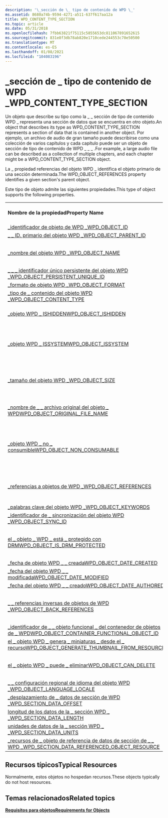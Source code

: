 ```yaml
---
description: '\_sección de \_ tipo de contenido de WPD \_'
ms.assetid: 8680a74b-9594-4271-a511-637f617aa12a
title: WPD_CONTENT_TYPE_SECTION
ms.topic: article
ms.date: 05/31/2018
ms.openlocfilehash: 7fbb63821f75115c5855653dc811067891652615
ms.sourcegitcommit: 831e8f3db78ab820e1710cede244553c70e50500
ms.translationtype: MT
ms.contentlocale: es-ES
ms.lasthandoff: 01/08/2021
ms.locfileid: "104083196"
---
```

# <a name="wpd_content_type_section"></a><span data-ttu-id="afe58-103">\_sección de \_ tipo de contenido de WPD \_</span><span class="sxs-lookup"><span data-stu-id="afe58-103">WPD\_CONTENT\_TYPE\_SECTION</span></span>

<span data-ttu-id="afe58-104">Un objeto que describe su tipo como la \_ \_ sección de tipo de contenido WPD \_ representa una sección de datos que se encuentra en otro objeto.</span><span class="sxs-lookup"><span data-stu-id="afe58-104">An object that describes its type as WPD\_CONTENT\_TYPE\_SECTION represents a section of data that is contained in another object.</span></span> <span data-ttu-id="afe58-105">Por ejemplo, un archivo de audio de gran tamaño puede describirse como una colección de varios capítulos y cada capítulo puede ser un objeto de sección de tipo de contenido de WPD \_ \_ \_ .</span><span class="sxs-lookup"><span data-stu-id="afe58-105">For example, a large audio file can be described as a collection of multiple chapters, and each chapter might be a WPD\_CONTENT\_TYPE\_SECTION object.</span></span>

<span data-ttu-id="afe58-106">La \_ propiedad referencias del objeto WPD \_ identifica el objeto primario de una sección determinada.</span><span class="sxs-lookup"><span data-stu-id="afe58-106">The WPD\_OBJECT\_REFERENCES property identifies a given section's parent object.</span></span>

<span data-ttu-id="afe58-107">Este tipo de objeto admite las siguientes propiedades.</span><span class="sxs-lookup"><span data-stu-id="afe58-107">This type of object supports the following properties.</span></span>



|                                                                                                                                  |                                                                       |
|----------------------------------------------------------------------------------------------------------------------------------|-----------------------------------------------------------------------|
| <span data-ttu-id="afe58-108">**Nombre de la propiedad**</span><span class="sxs-lookup"><span data-stu-id="afe58-108">**Property Name**</span></span>                                                                                                                | <span data-ttu-id="afe58-109">**Obligatorio u opcional**</span><span class="sxs-lookup"><span data-stu-id="afe58-109">**Required or Optional**</span></span>                                              |
| [<span data-ttu-id="afe58-110">\_identificador de objeto de WPD \_</span><span class="sxs-lookup"><span data-stu-id="afe58-110">WPD\_OBJECT\_ID</span></span>](object-properties.md)                                                                           | <span data-ttu-id="afe58-111">Obligatorio.</span><span class="sxs-lookup"><span data-stu-id="afe58-111">Required.</span></span>                                                             |
| [<span data-ttu-id="afe58-112">\_ \_ ID. primario del objeto WPD \_</span><span class="sxs-lookup"><span data-stu-id="afe58-112">WPD\_OBJECT\_PARENT\_ID</span></span>](object-properties.md)                                                            | <span data-ttu-id="afe58-113">Obligatorio.</span><span class="sxs-lookup"><span data-stu-id="afe58-113">Required.</span></span>                                                             |
| [<span data-ttu-id="afe58-114">\_nombre del objeto WPD \_</span><span class="sxs-lookup"><span data-stu-id="afe58-114">WPD\_OBJECT\_NAME</span></span>](object-properties.md)                                                                       | <span data-ttu-id="afe58-115">Es obligatorio si el objeto representa un archivo.</span><span class="sxs-lookup"><span data-stu-id="afe58-115">Required if the object represents a file.</span></span>                             |
| [<span data-ttu-id="afe58-116">\_ \_ \_ identificador único persistente del objeto WPD \_</span><span class="sxs-lookup"><span data-stu-id="afe58-116">WPD\_OBJECT\_PERSISTENT\_UNIQUE\_ID</span></span>](object-properties.md)                                     | <span data-ttu-id="afe58-117">Obligatorio.</span><span class="sxs-lookup"><span data-stu-id="afe58-117">Required.</span></span>                                                             |
| [<span data-ttu-id="afe58-118">\_formato de objeto WPD \_</span><span class="sxs-lookup"><span data-stu-id="afe58-118">WPD\_OBJECT\_FORMAT</span></span>](object-properties.md)                                                                   | <span data-ttu-id="afe58-119">Obligatorio.</span><span class="sxs-lookup"><span data-stu-id="afe58-119">Required.</span></span>                                                             |
| [<span data-ttu-id="afe58-120">\_tipo de \_ contenido del objeto WPD \_</span><span class="sxs-lookup"><span data-stu-id="afe58-120">WPD\_OBJECT\_CONTENT\_TYPE</span></span>](object-properties.md)                                                      | <span data-ttu-id="afe58-121">Obligatorio.</span><span class="sxs-lookup"><span data-stu-id="afe58-121">Required.</span></span>                                                             |
| [<span data-ttu-id="afe58-122">\_objeto WPD \_ ISHIDDEN</span><span class="sxs-lookup"><span data-stu-id="afe58-122">WPD\_OBJECT\_ISHIDDEN</span></span>](object-properties.md)                                                               | <span data-ttu-id="afe58-123">Es obligatorio si el objeto está oculto.</span><span class="sxs-lookup"><span data-stu-id="afe58-123">Required if the object is hidden.</span></span>                                     |
| [<span data-ttu-id="afe58-124">\_objeto WPD \_ ISSYSTEM</span><span class="sxs-lookup"><span data-stu-id="afe58-124">WPD\_OBJECT\_ISSYSTEM</span></span>](object-properties.md)                                                               | <span data-ttu-id="afe58-125">Obligatorio si el objeto es un objeto del sistema (representa un archivo del sistema).</span><span class="sxs-lookup"><span data-stu-id="afe58-125">Required if the object is a system object (represents a system file).</span></span> |
| [<span data-ttu-id="afe58-126">\_tamaño del objeto WPD \_</span><span class="sxs-lookup"><span data-stu-id="afe58-126">WPD\_OBJECT\_SIZE</span></span>](object-properties.md)                                                                       | <span data-ttu-id="afe58-127">Obligatorio si el objeto tiene al menos un recurso.</span><span class="sxs-lookup"><span data-stu-id="afe58-127">Required if the object has at least one resource.</span></span>                     |
| [<span data-ttu-id="afe58-128">\_nombre de \_ \_ archivo original del objeto \_ WPD</span><span class="sxs-lookup"><span data-stu-id="afe58-128">WPD\_OBJECT\_ORIGINAL\_FILE\_NAME</span></span>](object-properties.md)                                         | <span data-ttu-id="afe58-129">Es obligatorio si el objeto representa un archivo.</span><span class="sxs-lookup"><span data-stu-id="afe58-129">Required if the object represents a file.</span></span>                             |
| [<span data-ttu-id="afe58-130">\_objeto WPD \_ no \_ consumible</span><span class="sxs-lookup"><span data-stu-id="afe58-130">WPD\_OBJECT\_NON\_CONSUMABLE</span></span>](object-properties.md)                                                  | <span data-ttu-id="afe58-131">Se recomienda si el objeto no está diseñado para su consumo por parte del dispositivo.</span><span class="sxs-lookup"><span data-stu-id="afe58-131">Recommended if the object is not meant for consumption by the device.</span></span> |
| [<span data-ttu-id="afe58-132">\_referencias a objetos de WPD \_</span><span class="sxs-lookup"><span data-stu-id="afe58-132">WPD\_OBJECT\_REFERENCES</span></span>](object-properties.md)                                                           | <span data-ttu-id="afe58-133">Obligatorio si el objeto tiene referencias a otros objetos.</span><span class="sxs-lookup"><span data-stu-id="afe58-133">Required if the object has references to other objects.</span></span>               |
| [<span data-ttu-id="afe58-134">\_palabras clave del objeto WPD \_</span><span class="sxs-lookup"><span data-stu-id="afe58-134">WPD\_OBJECT\_KEYWORDS</span></span>](object-properties.md)                                                               | <span data-ttu-id="afe58-135">Opcional.</span><span class="sxs-lookup"><span data-stu-id="afe58-135">Optional.</span></span>                                                             |
| [<span data-ttu-id="afe58-136">\_identificador de \_ sincronización del objeto WPD \_</span><span class="sxs-lookup"><span data-stu-id="afe58-136">WPD\_OBJECT\_SYNC\_ID</span></span>](object-properties.md)                                                                | <span data-ttu-id="afe58-137">Opcional.</span><span class="sxs-lookup"><span data-stu-id="afe58-137">Optional.</span></span>                                                             |
| [<span data-ttu-id="afe58-138">el \_ objeto \_ WPD \_ está \_ protegido con DRM</span><span class="sxs-lookup"><span data-stu-id="afe58-138">WPD\_OBJECT\_IS\_DRM\_PROTECTED</span></span>](object-properties.md)                                             | <span data-ttu-id="afe58-139">Obligatorio si el objeto está protegido por la tecnología DRM.</span><span class="sxs-lookup"><span data-stu-id="afe58-139">Required if the object is protected by DRM technology.</span></span>                |
| [<span data-ttu-id="afe58-140">\_fecha de objeto WPD \_ \_ creada</span><span class="sxs-lookup"><span data-stu-id="afe58-140">WPD\_OBJECT\_DATE\_CREATED</span></span>](object-properties.md)                                                      | <span data-ttu-id="afe58-141">Opcional.</span><span class="sxs-lookup"><span data-stu-id="afe58-141">Optional.</span></span>                                                             |
| [<span data-ttu-id="afe58-142">\_fecha del objeto WPD \_ \_ modificada</span><span class="sxs-lookup"><span data-stu-id="afe58-142">WPD\_OBJECT\_DATE\_MODIFIED</span></span>](object-properties.md)                                                    | <span data-ttu-id="afe58-143">Se recomienda su uso.</span><span class="sxs-lookup"><span data-stu-id="afe58-143">Recommended.</span></span>                                                          |
| [<span data-ttu-id="afe58-144">\_fecha del objeto WPD \_ \_ creado</span><span class="sxs-lookup"><span data-stu-id="afe58-144">WPD\_OBJECT\_DATE\_AUTHORED</span></span>](object-properties.md)                                                    | <span data-ttu-id="afe58-145">Opcional.</span><span class="sxs-lookup"><span data-stu-id="afe58-145">Optional.</span></span>                                                             |
| [<span data-ttu-id="afe58-146">\_ \_ referencias inversas de objetos de WPD \_</span><span class="sxs-lookup"><span data-stu-id="afe58-146">WPD\_OBJECT\_BACK\_REFERENCES</span></span>](object-properties.md)                                                | <span data-ttu-id="afe58-147">Se recomienda si el objeto tiene referencias a otros objetos.</span><span class="sxs-lookup"><span data-stu-id="afe58-147">Recommended if the object has references to other objects.</span></span>            |
| [<span data-ttu-id="afe58-148">\_identificador de \_ \_ objeto funcional \_ del contenedor de objetos de \_ WPD</span><span class="sxs-lookup"><span data-stu-id="afe58-148">WPD\_OBJECT\_CONTAINER\_FUNCTIONAL\_OBJECT\_ID</span></span>](object-properties.md)                | <span data-ttu-id="afe58-149">Opcional.</span><span class="sxs-lookup"><span data-stu-id="afe58-149">Optional.</span></span>                                                             |
| [<span data-ttu-id="afe58-150">el \_ objeto WPD \_ genera \_ miniaturas \_ desde el \_ recurso</span><span class="sxs-lookup"><span data-stu-id="afe58-150">WPD\_OBJECT\_GENERATE\_THUMBNAIL\_FROM\_RESOURCE</span></span>](object-properties.md)            | <span data-ttu-id="afe58-151">Opcional.</span><span class="sxs-lookup"><span data-stu-id="afe58-151">Optional.</span></span>                                                             |
| [<span data-ttu-id="afe58-152">el \_ objeto WPD \_ puede \_ eliminar</span><span class="sxs-lookup"><span data-stu-id="afe58-152">WPD\_OBJECT\_CAN\_DELETE</span></span>](object-properties.md)                                                          | <span data-ttu-id="afe58-153">Es obligatorio si no se puede eliminar el objeto.</span><span class="sxs-lookup"><span data-stu-id="afe58-153">Required if the object cannot be deleted.</span></span>                             |
| [<span data-ttu-id="afe58-154">\_ \_ configuración regional de idioma del objeto WPD \_</span><span class="sxs-lookup"><span data-stu-id="afe58-154">WPD\_OBJECT\_LANGUAGE\_LOCALE</span></span>](object-properties.md)                                                                           | <span data-ttu-id="afe58-155">Opcional.</span><span class="sxs-lookup"><span data-stu-id="afe58-155">Optional.</span></span>                                                             |
| [<span data-ttu-id="afe58-156">\_desplazamiento de \_ datos de sección de WPD \_</span><span class="sxs-lookup"><span data-stu-id="afe58-156">WPD\_SECTION\_DATA\_OFFSET</span></span>](section-attribute-properties.md)                                           | <span data-ttu-id="afe58-157">Obligatorio.</span><span class="sxs-lookup"><span data-stu-id="afe58-157">Required.</span></span>                                                             |
| [<span data-ttu-id="afe58-158">longitud de los datos de la \_ sección WPD \_ \_</span><span class="sxs-lookup"><span data-stu-id="afe58-158">WPD\_SECTION\_DATA\_LENGTH</span></span>](section-attribute-properties.md)                                           | <span data-ttu-id="afe58-159">Obligatorio.</span><span class="sxs-lookup"><span data-stu-id="afe58-159">Required.</span></span>                                                             |
| [<span data-ttu-id="afe58-160">unidades de datos de la \_ sección WPD \_ \_</span><span class="sxs-lookup"><span data-stu-id="afe58-160">WPD\_SECTION\_DATA\_UNITS</span></span>](section-attribute-properties.md)                                             | <span data-ttu-id="afe58-161">Se recomienda su uso.</span><span class="sxs-lookup"><span data-stu-id="afe58-161">Recommended.</span></span>                                                          |
| [<span data-ttu-id="afe58-162">\_recursos de \_ objeto de referencia de datos de sección de \_ \_ WPD \_</span><span class="sxs-lookup"><span data-stu-id="afe58-162">WPD\_SECTION\_DATA\_REFERENCED\_OBJECT\_RESOURCE</span></span>](section-attribute-properties.md) | <span data-ttu-id="afe58-163">Se recomienda su uso.</span><span class="sxs-lookup"><span data-stu-id="afe58-163">Recommended.</span></span>                                                          |



 

## <a name="typical-resources"></a><span data-ttu-id="afe58-164">Recursos típicos</span><span class="sxs-lookup"><span data-stu-id="afe58-164">Typical Resources</span></span>

<span data-ttu-id="afe58-165">Normalmente, estos objetos no hospedan recursos.</span><span class="sxs-lookup"><span data-stu-id="afe58-165">These objects typically do not host resources.</span></span>

## <a name="related-topics"></a><span data-ttu-id="afe58-166">Temas relacionados</span><span class="sxs-lookup"><span data-stu-id="afe58-166">Related topics</span></span>

<dl> <dt>

[<span data-ttu-id="afe58-167">**Requisitos para objetos**</span><span class="sxs-lookup"><span data-stu-id="afe58-167">**Requirements for Objects**</span></span>](requirements-for-objects.md)
</dt> </dl>

 

 



